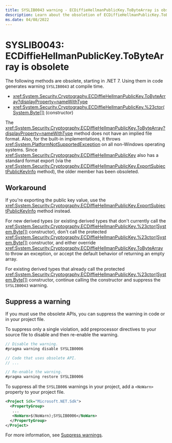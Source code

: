 ```yaml
---
title: SYSLIB0043 warning - ECDiffieHellmanPublicKey.ToByteArray is obsolete
description: Learn about the obsoletion of ECDiffieHellmanPublicKey.ToByteArray() and the associated constructor that generates compile-time warning SYSLIB0042.
ms.date: 04/08/2022
---
```

# SYSLIB0043: ECDiffieHellmanPublicKey.ToByteArray is obsolete

The following methods are obsolete, starting in .NET 7. Using them in code generates warning `SYSLIB0043` at compile time.

- <xref:System.Security.Cryptography.ECDiffieHellmanPublicKey.ToByteArray?displayProperty=nameWithType>
- <xref:System.Security.Cryptography.ECDiffieHellmanPublicKey.%23ctor(System.Byte[])> (constructor)

The <xref:System.Security.Cryptography.ECDiffieHellmanPublicKey.ToByteArray?displayProperty=nameWithType> method does not have an implied file format. Also, for the built-in implementations, it throws <xref:System.PlatformNotSupportedException> on all non-Windows operating systems. Since <xref:System.Security.Cryptography.ECDiffieHellmanPublicKey> also has a standard format export (via the <xref:System.Security.Cryptography.ECDiffieHellmanPublicKey.ExportSubjectPublicKeyInfo> method), the older member has been obsoleted.

## Workaround

If you're exporting the public key value, use the <xref:System.Security.Cryptography.ECDiffieHellmanPublicKey.ExportSubjectPublicKeyInfo> method instead.

For new derived types (or existing derived types that don't currently call the <xref:System.Security.Cryptography.ECDiffieHellmanPublicKey.%23ctor(System.Byte[])> constructor), don't call the protected <xref:System.Security.Cryptography.ECDiffieHellmanPublicKey.%23ctor(System.Byte[])> constructor, and either override <xref:System.Security.Cryptography.ECDiffieHellmanPublicKey.ToByteArray> to throw an exception, or accept the default behavior of returning an empty array.

For existing derived types that already call the protected <xref:System.Security.Cryptography.ECDiffieHellmanPublicKey.%23ctor(System.Byte[])> constructor, continue calling the constructor and suppress the `SYSLIB0043` warning.

## Suppress a warning

If you must use the obsolete APIs, you can suppress the warning in code or in your project file.

To suppress only a single violation, add preprocessor directives to your source file to disable and then re-enable the warning.

```csharp
// Disable the warning.
#pragma warning disable SYSLIB0006

// Code that uses obsolete API.
// ...

// Re-enable the warning.
#pragma warning restore SYSLIB0006
```

To suppress all the `SYSLIB006` warnings in your project, add a `<NoWarn>` property to your project file.

```xml
<Project Sdk="Microsoft.NET.Sdk">
  <PropertyGroup>
   ...
   <NoWarn>$(NoWarn);SYSLIB0006</NoWarn>
  </PropertyGroup>
</Project>
```

For more information, see [Suppress warnings](obsoletions-overview.md#suppress-warnings).
